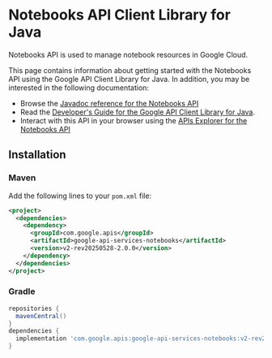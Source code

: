 # Notebooks API Client Library for Java

Notebooks API is used to manage notebook resources in Google Cloud.

This page contains information about getting started with the Notebooks API
using the Google API Client Library for Java. In addition, you may be interested
in the following documentation:

* Browse the [Javadoc reference for the Notebooks API][javadoc]
* Read the [Developer's Guide for the Google API Client Library for Java][google-api-client].
* Interact with this API in your browser using the [APIs Explorer for the Notebooks API][api-explorer]

## Installation

### Maven

Add the following lines to your `pom.xml` file:

```xml
<project>
  <dependencies>
    <dependency>
      <groupId>com.google.apis</groupId>
      <artifactId>google-api-services-notebooks</artifactId>
      <version>v2-rev20250528-2.0.0</version>
    </dependency>
  </dependencies>
</project>
```

### Gradle

```gradle
repositories {
  mavenCentral()
}
dependencies {
  implementation 'com.google.apis:google-api-services-notebooks:v2-rev20250528-2.0.0'
}
```

[javadoc]: https://googleapis.dev/java/google-api-services-notebooks/latest/index.html
[google-api-client]: https://github.com/googleapis/google-api-java-client/
[api-explorer]: https://developers.google.com/apis-explorer/#p/notebooks/v1/
